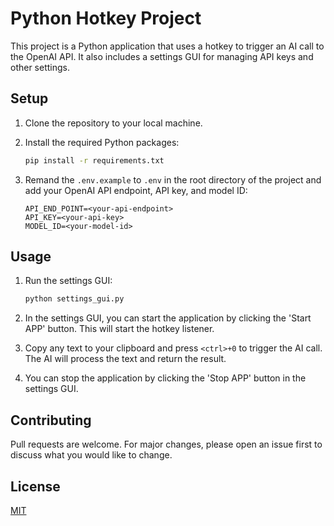 # Python Hotkey Project

This project is a Python application that uses a hotkey to trigger an AI call to the OpenAI API. It also includes a settings GUI for managing API keys and other settings.

## Setup

1. Clone the repository to your local machine.

2. Install the required Python packages:

    ```sh
    pip install -r requirements.txt
    ```

3. Remand the `.env.example` to `.env` in the root directory of the project and add your OpenAI API endpoint, API key, and model ID:

    ```env
    API_END_POINT=<your-api-endpoint>
    API_KEY=<your-api-key>
    MODEL_ID=<your-model-id>
    ```

## Usage

1. Run the settings GUI:

    ```sh
    python settings_gui.py
    ```

2. In the settings GUI, you can start the application by clicking the 'Start APP' button. This will start the hotkey listener.

3. Copy any text to your clipboard and press `<ctrl>+0` to trigger the AI call. The AI will process the text and return the result.

4. You can stop the application by clicking the 'Stop APP' button in the settings GUI.

## Contributing

Pull requests are welcome. For major changes, please open an issue first to discuss what you would like to change.

## License

[MIT](https://choosealicense.com/licenses/mit/)
